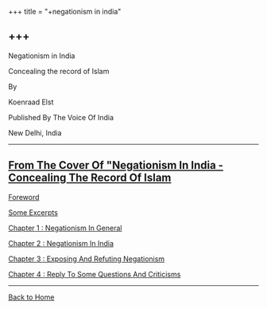 +++
title = "+negationism in india"

+++
------------------------------------------------------------------------

  
  

Negationism in India

Concealing the record of Islam

  

By

Koenraad Elst

  

Published By The Voice Of India

  

New Delhi, India

  
  

------------------------------------------------------------------------

  
  

## [From The Cover Of "Negationism In India - Concealing The Record Of Islam](cover.htm)

[Foreword](foreword.htm)

[Some Excerpts](excerpts.htm)

[Chapter 1 : Negationism In General](ch1.htm)

[Chapter 2 : Negationism In India](ch2.htm)

[Chapter 3 : Exposing And Refuting Negationism](ch3.htm)

[Chapter 4 : Reply To Some Questions And Criticisms](ch4.htm)

  
  

------------------------------------------------------------------------

  
  
[Back to Home](http://voiceofdharma.org)  
  
